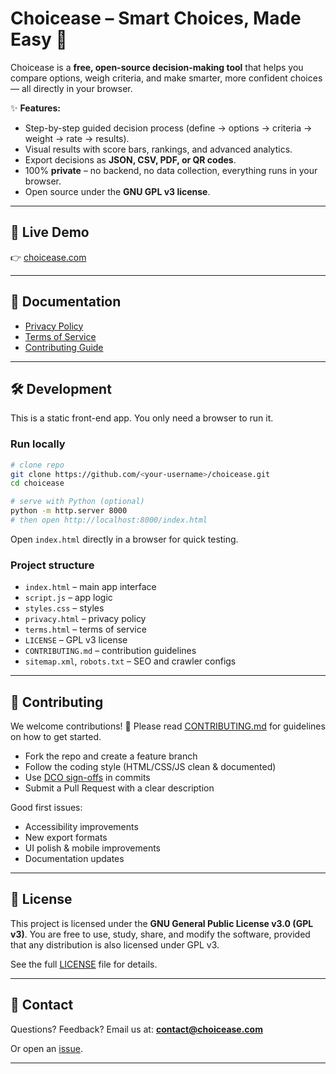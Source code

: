 # Choicease – Smart Choices, Made Easy 🎯

Choicease is a **free, open-source decision-making tool** that helps you compare options, weigh criteria, and make smarter, more confident choices — all directly in your browser.  

✨ **Features:**
- Step-by-step guided decision process (define → options → criteria → weight → rate → results).
- Visual results with score bars, rankings, and advanced analytics.
- Export decisions as **JSON, CSV, PDF, or QR codes**.
- 100% **private** – no backend, no data collection, everything runs in your browser.
- Open source under the **GNU GPL v3 license**.

---

## 🚀 Live Demo
👉 [choicease.com](https://choicease.com)

---

## 📖 Documentation
- [Privacy Policy](privacy.html)  
- [Terms of Service](terms.html)  
- [Contributing Guide](CONTRIBUTING.md)  

---

## 🛠️ Development

This is a static front-end app. You only need a browser to run it.

### Run locally
```bash
# clone repo
git clone https://github.com/<your-username>/choicease.git
cd choicease

# serve with Python (optional)
python -m http.server 8000
# then open http://localhost:8000/index.html
````

Open `index.html` directly in a browser for quick testing.

### Project structure

* `index.html` – main app interface
* `script.js` – app logic
* `styles.css` – styles
* `privacy.html` – privacy policy
* `terms.html` – terms of service
* `LICENSE` – GPL v3 license
* `CONTRIBUTING.md` – contribution guidelines
* `sitemap.xml`, `robots.txt` – SEO and crawler configs

---

## 🤝 Contributing

We welcome contributions! 🎉
Please read [CONTRIBUTING.md](CONTRIBUTING.md) for guidelines on how to get started.

* Fork the repo and create a feature branch
* Follow the coding style (HTML/CSS/JS clean & documented)
* Use [DCO sign-offs](https://developercertificate.org/) in commits
* Submit a Pull Request with a clear description

Good first issues:

* Accessibility improvements
* New export formats
* UI polish & mobile improvements
* Documentation updates

---

## 📜 License

This project is licensed under the **GNU General Public License v3.0 (GPL v3)**.
You are free to use, study, share, and modify the software, provided that any distribution is also licensed under GPL v3.

See the full [LICENSE](LICENSE) file for details.

---

## 📧 Contact

Questions? Feedback?
Email us at: **[contact@choicease.com](mailto:contact@choicease.com)**

Or open an [issue](https://github.com/<your-username>/choicease/issues).

---
